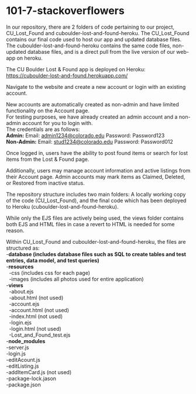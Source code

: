 # 101-7-stackoverflowers

In our repository, there are 2 folders of code pertaining to our project, CU_Lost_Found and cuboulder-lost-and-found-heroku. The CU_Lost_Found contains our final code used to host our app and updated database files. The cuboulder-lost-and-found-heroku contains the same code files, non-updated database files, and is a direct pull from the live version of our web-app on heroku. 

The CU Boulder Lost & Found app is deployed on Heroku: https://cuboulder-lost-and-found.herokuapp.com/

Navigate to the website and create a new account or login with an existing account. 

New accounts are automatically created as non-admin and have limited functionality on the Account page.<br>
For testing purposes, we have already created an admin account and a non-admin account for you to login with.<br>
The credentials are as follows:<br>
<b>Admin:</b> Email: admin1234@colorado.edu Password: Password123<br>
<b>Non-Admin:</b> Email: stud1234@colorado.edu Password: Password012

Once logged in, users have the ability to post found items or search for lost items from the Lost & Found page.

Additionally, users may manage account information and active listings from their Account page. Admin accounts may mark items as Claimed, Deleted, or Restored from inactive status.

The repository structure includes two main folders: A locally working copy of the code (CU_Lost_Found), and the final code which has been deployed to Heroku (cuboulder-lost-and-found-heroku).

While only the EJS files are actively being used, the views folder contains both EJS and HTML files in case a revert to HTML is needed for some reason.

Within CU_Lost_Found and cuboulder-lost-and-found-heroku, the files are structured as:<br>
-<b>database (includes database files such as SQL to create tables and test entries, data model, and test queries)</b><br>
-<b>resources</b><br>
&nbsp;&nbsp;-css (includes css for each page)<br>
&nbsp;&nbsp;-images (includes all photos used for entire application)<br>
-<b>views</b><br>
&nbsp;&nbsp;-about.ejs<br>
&nbsp;&nbsp;-about.html (not used)<br>
&nbsp;&nbsp;-account.ejs<br>
&nbsp;&nbsp;-account.html (not used)<br>
&nbsp;&nbsp;-index.html (not used)<br>
&nbsp;&nbsp;-login.ejs<br>
&nbsp;&nbsp;-login.html (not used)<br>
&nbsp;&nbsp;-Lost_and_Found_test.ejs<br>
-<b>node_modules</b><br>
-server.js<br>
-login.js<br>
-editAcount.js<br>
-editListing.js<br>
-addItemCard.js (not used)<br>
-package-lock.jason<br>
-package.json<br>
